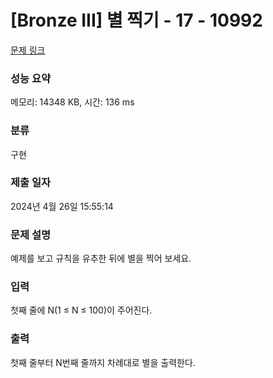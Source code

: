 # [Bronze III] 별 찍기 - 17 - 10992 

[문제 링크](https://www.acmicpc.net/problem/10992) 

### 성능 요약

메모리: 14348 KB, 시간: 136 ms

### 분류

구현

### 제출 일자

2024년 4월 26일 15:55:14

### 문제 설명

<p>예제를 보고 규칙을 유추한 뒤에 별을 찍어 보세요.</p>

### 입력 

 <p>첫째 줄에 N(1 ≤ N ≤ 100)이 주어진다.</p>

### 출력 

 <p>첫째 줄부터 N번째 줄까지 차례대로 별을 출력한다.</p>

